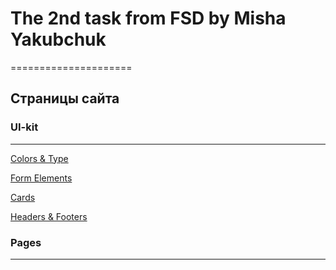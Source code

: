 # The 2nd task from FSD by Misha Yakubchuk
=====================
## Страницы сайта

### UI-kit  
-----------------------------------
[Colors & Type](https://fanmanutd.github.io/The-2nd-task-by-Misha-Yakubchuk/output/colors-type/colors-type.html)

[Form Elements](https://fanmanutd.github.io/The-2nd-task-by-Misha-Yakubchuk/output/form-elements/form-elements.html)

[Cards](https://fanmanutd.github.io/The-2nd-task-by-Misha-Yakubchuk/output/cards/cards.html)

[Headers & Footers](https://fanmanutd.github.io/The-2nd-task-by-Misha-Yakubchuk/output/headers-footers/headers-footers.html)
### Pages 
-----------------------------------

